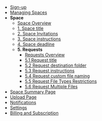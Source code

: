 - [Sign-up](sign-up)
- [Managing Spaces](managing-spaces)
- **Space**
    - [Space Overview](space-overview)
    - [1. Space title](space-title)
    - [2. Space Invitations](space-invitations)
    - [3. Space instructions](space-instructions)
    - [4. Space deadline](space-deadline)
    - **5. Requests**
        - [Requests Overview](request-overview)
        - [5.1 Request title](request-title)
        - [5.2 Request destination folder](request-destination-folder)
        - [5.3 Request instructions](request-instructions)
        - [5.4 Request custom file naming](request-custom-file-naming)
        - [5.5 Request File Types Restrictions](request-file-types-restriction)
        - [5.6 Request Multiple Files](request-multiple-files-restriction)
- [Space Summary Page](space-summary-page)
- [Upload Page](upload-page)
- [Notifications](notifications)
- [Settings](settings)
- [Billing and Subscription](billing-and-subscriptions)
